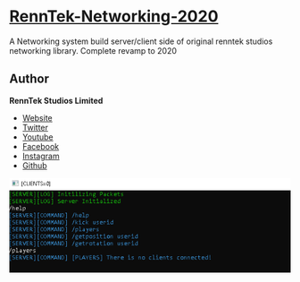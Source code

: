 [RennTek-Networking-2020](https://github.com/renntekstudios/RennTek-Networking-2020-Client.git)
=================

A Networking system build server/client side of original renntek studios networking library. Complete revamp to 2020


Author
-------

**RennTek Studios Limited**

+ [Website](http://renntekstudios.co.uk)
+ [Twitter](https://twitter.com/renntekstudios)
+ [Youtube](https://www.youtube.com/channel/UCM5gszt2uUex0XnEDpIivpg)
+ [Facebook](https://www.facebook.com/renntekstudios)
+ [Instagram](https://www.instagram.com/renntekstudioslimited/)
+ [Github](https://github.com/renntekstudios)

![Console Sample](Screenshots/console_sample.PNG)